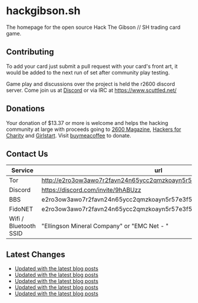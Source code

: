 # hackgibson.sh
The homepage for the open source Hack The Gibson // SH trading card game.


## Contributing

To add your card just submit a pull request with your card's front art, it would be added to the next run of set after community play testing.

Game play and discussions over the project is held the r2600 discord server. Come join us at [Discord](https://discord.com/invite/9hABUzz) or via IRC at https://www.scuttled.net/


## Donations

Your donation of $13.37 or more is welcome and helps the hacking community at large with proceeds going to [2600 Magazine](https://2600.com/), [Hackers for Charity](https://hackersforcharity.org) and [Girlstart](https://girlstart.org).  Visit [buymeacoffee](https://www.buymeacoffee.com/hackgibson.sh) to donate.


## Contact Us

Service | url
-|-
Tor | http://e2ro3ow3awo7r2favn24n65ycc2qmzkoayn5r57e3f56nvjwdcgg32ad.onion
Discord | https://discord.com/invite/9hABUzz
BBS | e2ro3ow3awo7r2favn24n65ycc2qmzkoayn5r57e3f56nvjwdcgg32ad.onion:23
FidoNET | e2ro3ow3awo7r2favn24n65ycc2qmzkoayn5r57e3f56nvjwdcgg32ad.onion:24554
Wifi / Bluetooth SSID | "Ellingson Mineral Company" or "EMC Net - <fidonet address>"

## Latest Changes
<!-- BLOG-POST-LIST:START -->
- [Updated with the latest blog posts](https://github.com/DFW2600/hackgibson.sh/commit/cee57fd4e6b7d3ba2b10668933704f23df0ac3b5)
- [Updated with the latest blog posts](https://github.com/DFW2600/hackgibson.sh/commit/7f713f8930e038b4ad7019d7311e0f50bc8b7dca)
- [Updated with the latest blog posts](https://github.com/DFW2600/hackgibson.sh/commit/1d5c78ef5edd9640fd3b590b662c5789f56f8113)
- [Updated with the latest blog posts](https://github.com/DFW2600/hackgibson.sh/commit/3b34ec3ae2d62afab11932399e240353712ed273)
- [Updated with the latest blog posts](https://github.com/DFW2600/hackgibson.sh/commit/100c21ce8ce12f7b11a633337bddad9ef79a910e)
<!-- BLOG-POST-LIST:END -->
